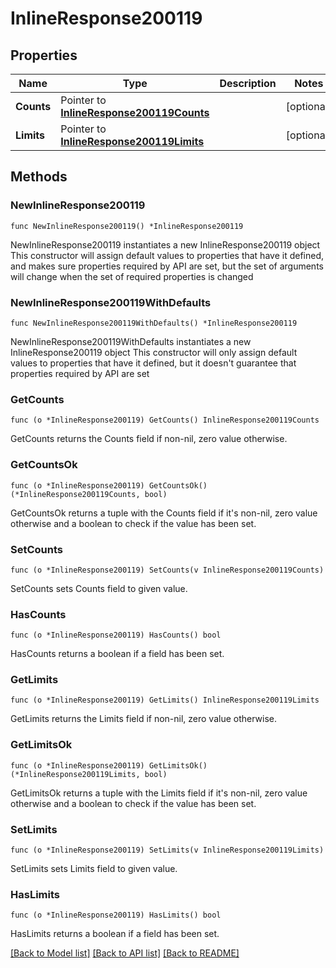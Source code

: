 # InlineResponse200119

## Properties

Name | Type | Description | Notes
------------ | ------------- | ------------- | -------------
**Counts** | Pointer to [**InlineResponse200119Counts**](InlineResponse200119Counts.md) |  | [optional] 
**Limits** | Pointer to [**InlineResponse200119Limits**](InlineResponse200119Limits.md) |  | [optional] 

## Methods

### NewInlineResponse200119

`func NewInlineResponse200119() *InlineResponse200119`

NewInlineResponse200119 instantiates a new InlineResponse200119 object
This constructor will assign default values to properties that have it defined,
and makes sure properties required by API are set, but the set of arguments
will change when the set of required properties is changed

### NewInlineResponse200119WithDefaults

`func NewInlineResponse200119WithDefaults() *InlineResponse200119`

NewInlineResponse200119WithDefaults instantiates a new InlineResponse200119 object
This constructor will only assign default values to properties that have it defined,
but it doesn't guarantee that properties required by API are set

### GetCounts

`func (o *InlineResponse200119) GetCounts() InlineResponse200119Counts`

GetCounts returns the Counts field if non-nil, zero value otherwise.

### GetCountsOk

`func (o *InlineResponse200119) GetCountsOk() (*InlineResponse200119Counts, bool)`

GetCountsOk returns a tuple with the Counts field if it's non-nil, zero value otherwise
and a boolean to check if the value has been set.

### SetCounts

`func (o *InlineResponse200119) SetCounts(v InlineResponse200119Counts)`

SetCounts sets Counts field to given value.

### HasCounts

`func (o *InlineResponse200119) HasCounts() bool`

HasCounts returns a boolean if a field has been set.

### GetLimits

`func (o *InlineResponse200119) GetLimits() InlineResponse200119Limits`

GetLimits returns the Limits field if non-nil, zero value otherwise.

### GetLimitsOk

`func (o *InlineResponse200119) GetLimitsOk() (*InlineResponse200119Limits, bool)`

GetLimitsOk returns a tuple with the Limits field if it's non-nil, zero value otherwise
and a boolean to check if the value has been set.

### SetLimits

`func (o *InlineResponse200119) SetLimits(v InlineResponse200119Limits)`

SetLimits sets Limits field to given value.

### HasLimits

`func (o *InlineResponse200119) HasLimits() bool`

HasLimits returns a boolean if a field has been set.


[[Back to Model list]](../README.md#documentation-for-models) [[Back to API list]](../README.md#documentation-for-api-endpoints) [[Back to README]](../README.md)


